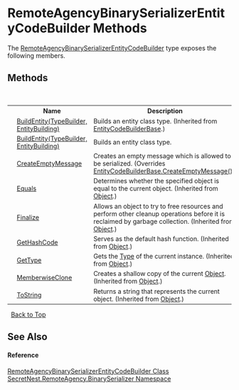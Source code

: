 # RemoteAgencyBinarySerializerEntityCodeBuilder Methods
 

The <a href="T_SecretNest_RemoteAgency_BinarySerializer_RemoteAgencyBinarySerializerEntityCodeBuilder">RemoteAgencyBinarySerializerEntityCodeBuilder</a> type exposes the following members.


## Methods
&nbsp;<table><tr><th></th><th>Name</th><th>Description</th></tr><tr><td>![Public method](media/pubmethod.gif "Public method")</td><td><a href="M_SecretNest_RemoteAgency_EntityCodeBuilderBase_BuildEntity">BuildEntity(TypeBuilder, EntityBuilding)</a></td><td>
Builds an entity class type.
 (Inherited from <a href="T_SecretNest_RemoteAgency_EntityCodeBuilderBase">EntityCodeBuilderBase</a>.)</td></tr><tr><td>![Public method](media/pubmethod.gif "Public method")</td><td><a href="M_SecretNest_RemoteAgency_BinarySerializer_RemoteAgencyBinarySerializerEntityCodeBuilder_BuildEntity">BuildEntity(TypeBuilder, EntityBuilding)</a></td><td>
Builds an entity class type.</td></tr><tr><td>![Public method](media/pubmethod.gif "Public method")</td><td><a href="M_SecretNest_RemoteAgency_BinarySerializer_RemoteAgencyBinarySerializerEntityCodeBuilder_CreateEmptyMessage">CreateEmptyMessage</a></td><td>
Creates an empty message which is allowed to be serialized.
 (Overrides <a href="M_SecretNest_RemoteAgency_EntityCodeBuilderBase_CreateEmptyMessage">EntityCodeBuilderBase.CreateEmptyMessage()</a>.)</td></tr><tr><td>![Public method](media/pubmethod.gif "Public method")</td><td><a href="https://docs.microsoft.com/dotnet/api/system.object.equals#System_Object_Equals_System_Object_" target="_blank">Equals</a></td><td>
Determines whether the specified object is equal to the current object.
 (Inherited from <a href="https://docs.microsoft.com/dotnet/api/system.object" target="_blank">Object</a>.)</td></tr><tr><td>![Protected method](media/protmethod.gif "Protected method")</td><td><a href="https://docs.microsoft.com/dotnet/api/system.object.finalize#System_Object_Finalize" target="_blank">Finalize</a></td><td>
Allows an object to try to free resources and perform other cleanup operations before it is reclaimed by garbage collection.
 (Inherited from <a href="https://docs.microsoft.com/dotnet/api/system.object" target="_blank">Object</a>.)</td></tr><tr><td>![Public method](media/pubmethod.gif "Public method")</td><td><a href="https://docs.microsoft.com/dotnet/api/system.object.gethashcode#System_Object_GetHashCode" target="_blank">GetHashCode</a></td><td>
Serves as the default hash function.
 (Inherited from <a href="https://docs.microsoft.com/dotnet/api/system.object" target="_blank">Object</a>.)</td></tr><tr><td>![Public method](media/pubmethod.gif "Public method")</td><td><a href="https://docs.microsoft.com/dotnet/api/system.object.gettype#System_Object_GetType" target="_blank">GetType</a></td><td>
Gets the <a href="https://docs.microsoft.com/dotnet/api/system.type" target="_blank">Type</a> of the current instance.
 (Inherited from <a href="https://docs.microsoft.com/dotnet/api/system.object" target="_blank">Object</a>.)</td></tr><tr><td>![Protected method](media/protmethod.gif "Protected method")</td><td><a href="https://docs.microsoft.com/dotnet/api/system.object.memberwiseclone#System_Object_MemberwiseClone" target="_blank">MemberwiseClone</a></td><td>
Creates a shallow copy of the current <a href="https://docs.microsoft.com/dotnet/api/system.object" target="_blank">Object</a>.
 (Inherited from <a href="https://docs.microsoft.com/dotnet/api/system.object" target="_blank">Object</a>.)</td></tr><tr><td>![Public method](media/pubmethod.gif "Public method")</td><td><a href="https://docs.microsoft.com/dotnet/api/system.object.tostring#System_Object_ToString" target="_blank">ToString</a></td><td>
Returns a string that represents the current object.
 (Inherited from <a href="https://docs.microsoft.com/dotnet/api/system.object" target="_blank">Object</a>.)</td></tr></table>&nbsp;
<a href="#remoteagencybinaryserializerentitycodebuilder-methods">Back to Top</a>

## See Also


#### Reference
<a href="T_SecretNest_RemoteAgency_BinarySerializer_RemoteAgencyBinarySerializerEntityCodeBuilder">RemoteAgencyBinarySerializerEntityCodeBuilder Class</a><br /><a href="N_SecretNest_RemoteAgency_BinarySerializer">SecretNest.RemoteAgency.BinarySerializer Namespace</a><br />